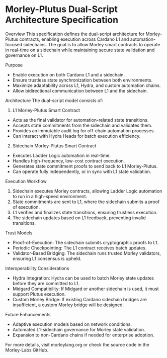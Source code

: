 # Morley-Plutus Dual-Script Architecture Specification

Overview
This specification defines the dual-script architecture for Morley-Plutus contracts, enabling execution across Cardano L1 and automation-focused sidechains. The goal is to allow Morley smart contracts to operate in real-time on a sidechain while maintaining secure state validation and governance on L1.

Purpose
- Enable execution on both Cardano L1 and a sidechain.
- Ensure trustless state synchronization between both environments.
- Maximize adaptability across L1, Hydra, and custom automation chains.
- Allow bidirectional communication between L1 and the sidechain.

Architecture
The dual-script model consists of:

1. L1 Morley-Plutus Smart Contract
- Acts as the final validator for automation-related state transitions.
- Accepts state commitments from the sidechain and validates them.
- Provides an immutable audit log for off-chain automation processes.
- Can interact with Hydra Heads for batch execution efficiency.

2. Sidechain Morley-Plutus Smart Contract
- Executes Ladder Logic automation in real-time.
- Handles high-frequency, low-cost contract execution.
- Generates state commitment proofs to send back to L1 Morley-Plutus.
- Can operate fully independently, or in sync with L1 state validation.

Execution Workflow
1. Sidechain executes Morley contracts, allowing Ladder Logic automation to run in a high-speed environment.
2. State commitments are sent to L1, where the sidechain submits a proof of execution.
3. L1 verifies and finalizes state transitions, ensuring trustless execution.
4. The sidechain updates based on L1 feedback, preventing invalid transitions.

Trust Models
- Proof-of-Execution: The sidechain submits cryptographic proofs to L1.
- Periodic Checkpointing: The L1 contract receives batch updates.
- Validator-Based Bridging: The sidechain runs trusted Morley validators, ensuring L1 consensus is upheld.

Interoperability Considerations
- Hydra Integration: Hydra can be used to batch Morley state updates before they are committed to L1.
- Midgard Compatibility: If Midgard or another sidechain is used, it must support Plutus execution.
- Custom Morley Bridge: If existing Cardano sidechain bridges are insufficient, a custom Morley bridge will be designed.

Future Enhancements
- Adaptive execution models based on network conditions.
- Automated L1-sidechain governance for Morley state validation.
- Expansion to non-Cardano chains if needed for enterprise adoption.

For more details, visit morleylang.org or check the source code in the Morley-Labs GitHub.


